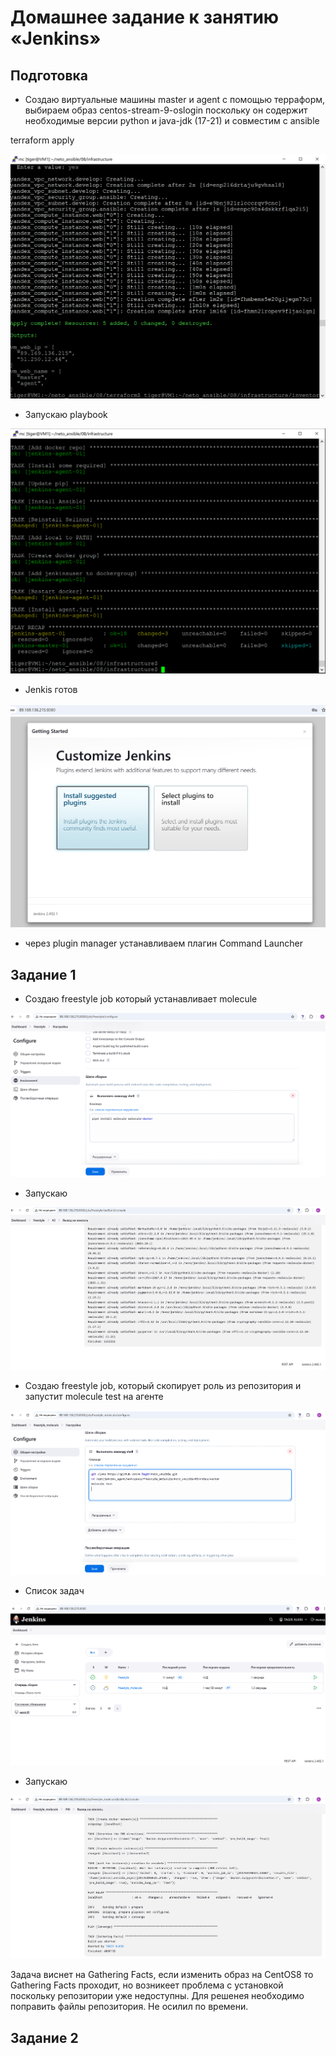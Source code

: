# Домашнее задание к занятию «Jenkins»

## Подготовка

* Создаю виртуальные машины master и agent с помощью терраформ, выбираем образ centos-stream-9-oslogin
  поскольку он содержит необходимые версии python и java-jdk (17-21) и совместим с ansible

terraform apply

![VMs_ok](https://github.com/A-Tagir/neto_ansible/blob/main/08/CICD_jenkins_VMs_ok.png)

* Запускаю playbook

![playbook_ok](https://github.com/A-Tagir/neto_ansible/blob/main/08/CICD_jenkins_playbook_ok.png)

* Jenkis готов

![Jenkins_installed](https://github.com/A-Tagir/neto_ansible/blob/main/08/CICD_jenkins_ok.png)

* через plugin manager устанавливаем плагин Command Launcher

## Задание 1

* Создаю freestyle job который устанавливает molecule

![freestyle job molecule](https://github.com/A-Tagir/neto_ansible/blob/main/08/CICD_jenkins_freestyle_molecule.png)

* Запускаю

![molecule install](https://github.com/A-Tagir/neto_ansible/blob/main/08/CICD_jenkins_freestyle_molecule_install_ok.png)

* Создаю freestyle job, который скопирует роль из репозитория и запустит molecule test на агенте

![test_job](https://github.com/A-Tagir/neto_ansible/blob/main/08/CICD_jenkins_freestyle_test_job.png)

* Список задач

![jobs](https://github.com/A-Tagir/neto_ansible/blob/main/08/CICD_jenkins_freestyle_jobs.png)

* Запускаю

![test_job_molecule](https://github.com/A-Tagir/neto_ansible/blob/main/08/CICD_jenkins_freestyle_test_job_aborted.png)

Задача виснет на Gathering Facts, если изменить образ на CentOS8 то Gathering Facts проходит, но возникеет проблема
с установкой поскольку репозитории уже недоступны. Для решенея необходимо поправить файлы репозитория. Не осилил по времени.

## Задание 2





